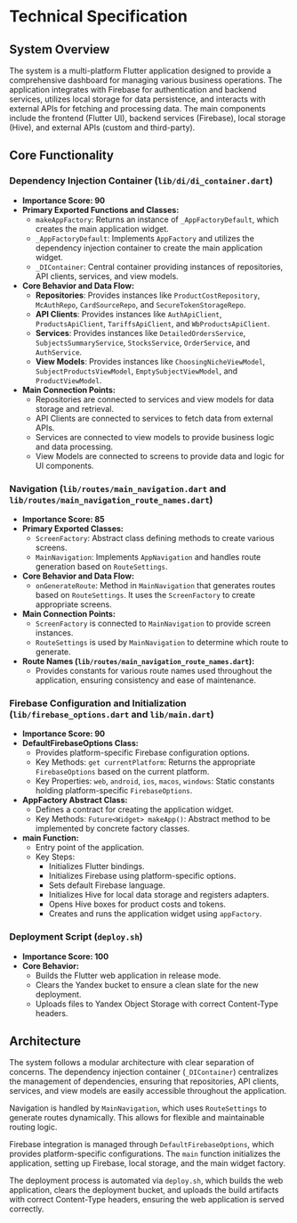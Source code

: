 # Technical Specification

## System Overview
The system is a multi-platform Flutter application designed to provide a comprehensive dashboard for managing various business operations. The application integrates with Firebase for authentication and backend services, utilizes local storage for data persistence, and interacts with external APIs for fetching and processing data. The main components include the frontend (Flutter UI), backend services (Firebase), local storage (Hive), and external APIs (custom and third-party).

## Core Functionality

### Dependency Injection Container (`lib/di/di_container.dart`)
- **Importance Score: 90**
- **Primary Exported Functions and Classes:**
  - `makeAppFactory`: Returns an instance of `_AppFactoryDefault`, which creates the main application widget.
  - `_AppFactoryDefault`: Implements `AppFactory` and utilizes the dependency injection container to create the main application widget.
  - `_DIContainer`: Central container providing instances of repositories, API clients, services, and view models.
- **Core Behavior and Data Flow:**
  - **Repositories**: Provides instances like `ProductCostRepository`, `McAuthRepo`, `CardSourceRepo`, and `SecureTokenStorageRepo`.
  - **API Clients**: Provides instances like `AuthApiClient`, `ProductsApiClient`, `TariffsApiClient`, and `WbProductsApiClient`.
  - **Services**: Provides instances like `DetailedOrdersService`, `SubjectsSummaryService`, `StocksService`, `OrderService`, and `AuthService`.
  - **View Models**: Provides instances like `ChoosingNicheViewModel`, `SubjectProductsViewModel`, `EmptySubjectViewModel`, and `ProductViewModel`.
- **Main Connection Points:**
  - Repositories are connected to services and view models for data storage and retrieval.
  - API Clients are connected to services to fetch data from external APIs.
  - Services are connected to view models to provide business logic and data processing.
  - View Models are connected to screens to provide data and logic for UI components.

### Navigation (`lib/routes/main_navigation.dart` and `lib/routes/main_navigation_route_names.dart`)
- **Importance Score: 85**
- **Primary Exported Classes:**
  - `ScreenFactory`: Abstract class defining methods to create various screens.
  - `MainNavigation`: Implements `AppNavigation` and handles route generation based on `RouteSettings`.
- **Core Behavior and Data Flow:**
  - `onGenerateRoute`: Method in `MainNavigation` that generates routes based on `RouteSettings`. It uses the `ScreenFactory` to create appropriate screens.
- **Main Connection Points:**
  - `ScreenFactory` is connected to `MainNavigation` to provide screen instances.
  - `RouteSettings` is used by `MainNavigation` to determine which route to generate.
- **Route Names (`lib/routes/main_navigation_route_names.dart`):**
  - Provides constants for various route names used throughout the application, ensuring consistency and ease of maintenance.

### Firebase Configuration and Initialization (`lib/firebase_options.dart` and `lib/main.dart`)
- **Importance Score: 90**
- **DefaultFirebaseOptions Class:**
  - Provides platform-specific Firebase configuration options.
  - Key Methods: `get currentPlatform`: Returns the appropriate `FirebaseOptions` based on the current platform.
  - Key Properties: `web`, `android`, `ios`, `macos`, `windows`: Static constants holding platform-specific `FirebaseOptions`.
- **AppFactory Abstract Class:**
  - Defines a contract for creating the application widget.
  - Key Methods: `Future<Widget> makeApp()`: Abstract method to be implemented by concrete factory classes.
- **main Function:**
  - Entry point of the application.
  - Key Steps:
    - Initializes Flutter bindings.
    - Initializes Firebase using platform-specific options.
    - Sets default Firebase language.
    - Initializes Hive for local data storage and registers adapters.
    - Opens Hive boxes for product costs and tokens.
    - Creates and runs the application widget using `appFactory`.

### Deployment Script (`deploy.sh`)
- **Importance Score: 100**
- **Core Behavior:**
  - Builds the Flutter web application in release mode.
  - Clears the Yandex bucket to ensure a clean slate for the new deployment.
  - Uploads files to Yandex Object Storage with correct Content-Type headers.

## Architecture
The system follows a modular architecture with clear separation of concerns. The dependency injection container (`_DIContainer`) centralizes the management of dependencies, ensuring that repositories, API clients, services, and view models are easily accessible throughout the application. 

Navigation is handled by `MainNavigation`, which uses `RouteSettings` to generate routes dynamically. This allows for flexible and maintainable routing logic.

Firebase integration is managed through `DefaultFirebaseOptions`, which provides platform-specific configurations. The `main` function initializes the application, setting up Firebase, local storage, and the main widget factory.

The deployment process is automated via `deploy.sh`, which builds the web application, clears the deployment bucket, and uploads the build artifacts with correct Content-Type headers, ensuring the web application is served correctly.